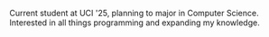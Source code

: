 Current student at UCI '25, planning to major in Computer Science. Interested in all things programming and expanding my knowledge.
